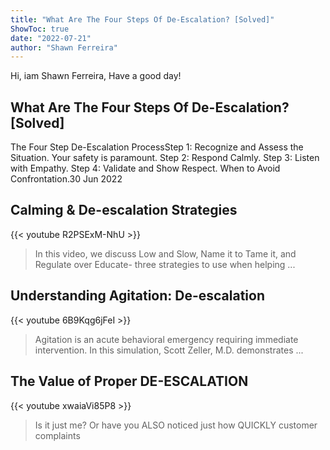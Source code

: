 ```yaml
---
title: "What Are The Four Steps Of De-Escalation? [Solved]"
ShowToc: true 
date: "2022-07-21"
author: "Shawn Ferreira" 
---
```


Hi, iam Shawn Ferreira, Have a good day!
## What Are The Four Steps Of De-Escalation? [Solved]
The Four Step De-Escalation ProcessStep 1: Recognize and Assess the Situation. Your safety is paramount. 
 Step 2: Respond Calmly. 
 Step 3: Listen with Empathy. 
 Step 4: Validate and Show Respect. 
 When to Avoid Confrontation.30 Jun 2022

## Calming & De-escalation Strategies
{{< youtube R2PSExM-NhU >}}
>In this video, we discuss Low and Slow, Name it to Tame it, and Regulate over Educate- three strategies to use when helping ...

## Understanding Agitation: De-escalation
{{< youtube 6B9Kqg6jFeI >}}
>Agitation is an acute behavioral emergency requiring immediate intervention. In this simulation, Scott Zeller, M.D. demonstrates ...

## The Value of Proper DE-ESCALATION
{{< youtube xwaiaVi85P8 >}}
>Is it just me? Or have you ALSO noticed just how QUICKLY customer complaints 

